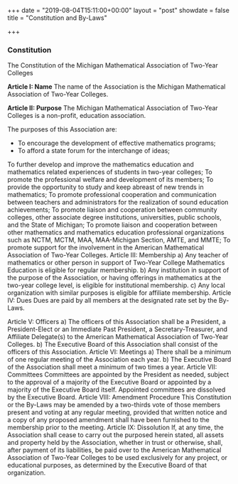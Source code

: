 +++
date = "2019-08-04T15:11:00+00:00"
layout = "post"
showdate = false
title = "Constitution and By-Laws"

+++

### Constitution

The Constitution of the Michigan Mathematical Association of Two-Year Colleges

**Article I: Name**
The name of the Association is the Michigan Mathematical Association of Two-Year Colleges.

**Article II: Purpose**
The Michigan Mathematical Association of Two-Year Colleges is a non-profit, education association.<br/>

The purposes of this Association are:<br/>
<ul>
  <li>To encourage the development of effective mathematics programs;</li>
  <li>To afford a state forum for the interchange of ideas;</li>
</ul>

To further develop and improve the mathematics education and mathematics related experiences of students in two-year colleges;
To promote the professional welfare and development of its members;
To provide the opportunity to study and keep abreast of new trends in mathematics;
To promote professional cooperation and communication between teachers and administrators for the realization of sound education achievements;
To promote liaison and cooperation between community colleges, other associate degree institutions, universities, public schools, and the State of Michigan;
To promote liaison and cooperation between other mathematics and mathematics education professional organizations such as NCTM, MCTM, MAA, MAA-Michigan Section, AMTE, and MMTE;
To promote support for the involvement in the American Mathematical Association of Two-Year Colleges.
Article III: Membership
a)	Any teacher of mathematics or other person in support of Two-Year College Mathematics Education is eligible for regular membership.
b)	Any institution in support of the purpose of the Association, or having offerings in mathematics at the two-year college level, is eligible for institutional membership.
c)	Any local organization with similar purposes is eligible for affiliate membership.
Article IV: Dues
Dues are paid by all members at the designated rate set by the By-Laws.

Article V: Officers
a)	The officers of this Association shall be a President, a President-Elect or an Immediate Past President, a Secretary-Treasurer, and Affiliate Delegate(s) to the American Mathematical Association of Two-Year Colleges.
b)	The Executive Board of this Association shall consist of the officers of this Association.
Article VI: Meetings
a)	There shall be a minimum of one regular meeting of the Association each year.
b)	The Executive Board of the Association shall meet a minimum of two times a year.
Article VII: Committees
Committees are appointed by the President as needed, subject to the approval of a majority of the Executive Board or appointed by a majority of the Executive Board itself. Appointed committees are dissolved by the Executive Board.
Article VIII: Amendment Procedure
This Constitution or the By-Laws may be amended by a two-thirds vote of those members present and voting at any regular meeting, provided that written notice and a copy of any proposed amendment shall have been furnished to the membership prior to the meeting.
Article IX: Dissolution
If, at any time, the Association shall cease to carry out the purposed herein stated, all assets and property held by the Association, whether in trust or otherwise, shall, after payment of its liabilities, be paid over to the American Mathematical Association of Two-Year Colleges to be used exclusively for any project, or educational purposes, as determined by the Executive Board of that organization.
